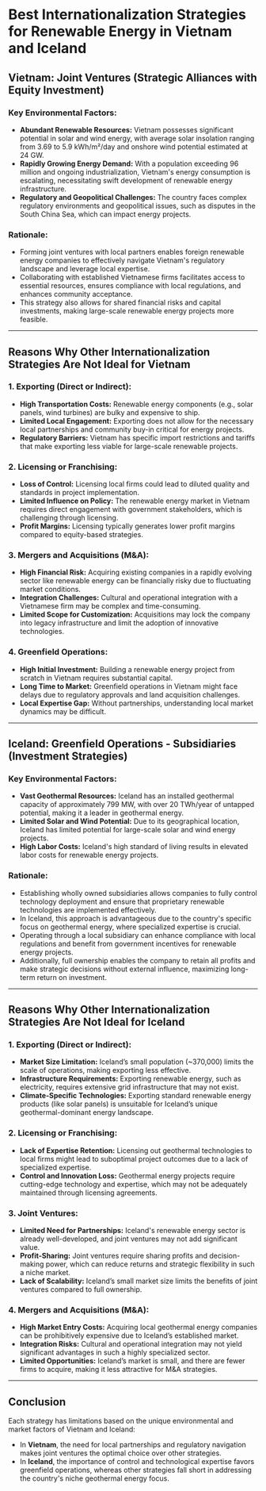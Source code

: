 # Best Internationalization Strategies for Renewable Energy in Vietnam and Iceland

## Vietnam: Joint Ventures (Strategic Alliances with Equity Investment)

### Key Environmental Factors:
- **Abundant Renewable Resources:** Vietnam possesses significant potential in solar and wind energy, with average solar insolation ranging from 3.69 to 5.9 kWh/m²/day and onshore wind potential estimated at 24 GW.
- **Rapidly Growing Energy Demand:** With a population exceeding 96 million and ongoing industrialization, Vietnam's energy consumption is escalating, necessitating swift development of renewable energy infrastructure.
- **Regulatory and Geopolitical Challenges:** The country faces complex regulatory environments and geopolitical issues, such as disputes in the South China Sea, which can impact energy projects.

### Rationale:
- Forming joint ventures with local partners enables foreign renewable energy companies to effectively navigate Vietnam's regulatory landscape and leverage local expertise.
- Collaborating with established Vietnamese firms facilitates access to essential resources, ensures compliance with local regulations, and enhances community acceptance.
- This strategy also allows for shared financial risks and capital investments, making large-scale renewable energy projects more feasible.

---

## Reasons Why Other Internationalization Strategies Are Not Ideal for Vietnam

### 1. Exporting (Direct or Indirect):
- **High Transportation Costs:** Renewable energy components (e.g., solar panels, wind turbines) are bulky and expensive to ship.
- **Limited Local Engagement:** Exporting does not allow for the necessary local partnerships and community buy-in critical for energy projects.
- **Regulatory Barriers:** Vietnam has specific import restrictions and tariffs that make exporting less viable for large-scale renewable projects.

### 2. Licensing or Franchising:
- **Loss of Control:** Licensing local firms could lead to diluted quality and standards in project implementation.
- **Limited Influence on Policy:** The renewable energy market in Vietnam requires direct engagement with government stakeholders, which is challenging through licensing.
- **Profit Margins:** Licensing typically generates lower profit margins compared to equity-based strategies.

### 3. Mergers and Acquisitions (M&A):
- **High Financial Risk:** Acquiring existing companies in a rapidly evolving sector like renewable energy can be financially risky due to fluctuating market conditions.
- **Integration Challenges:** Cultural and operational integration with a Vietnamese firm may be complex and time-consuming.
- **Limited Scope for Customization:** Acquisitions may lock the company into legacy infrastructure and limit the adoption of innovative technologies.

### 4. Greenfield Operations:
- **High Initial Investment:** Building a renewable energy project from scratch in Vietnam requires substantial capital.
- **Long Time to Market:** Greenfield operations in Vietnam might face delays due to regulatory approvals and land acquisition challenges.
- **Local Expertise Gap:** Without partnerships, understanding local market dynamics may be difficult.

---

## Iceland: Greenfield Operations - Subsidiaries (Investment Strategies)

### Key Environmental Factors:
- **Vast Geothermal Resources:** Iceland has an installed geothermal capacity of approximately 799 MW, with over 20 TWh/year of untapped potential, making it a leader in geothermal energy.
- **Limited Solar and Wind Potential:** Due to its geographical location, Iceland has limited potential for large-scale solar and wind energy projects.
- **High Labor Costs:** Iceland's high standard of living results in elevated labor costs for renewable energy projects.

### Rationale:
- Establishing wholly owned subsidiaries allows companies to fully control technology deployment and ensure that proprietary renewable technologies are implemented effectively.
- In Iceland, this approach is advantageous due to the country's specific focus on geothermal energy, where specialized expertise is crucial.
- Operating through a local subsidiary can enhance compliance with local regulations and benefit from government incentives for renewable energy projects.
- Additionally, full ownership enables the company to retain all profits and make strategic decisions without external influence, maximizing long-term return on investment.

---

## Reasons Why Other Internationalization Strategies Are Not Ideal for Iceland

### 1. Exporting (Direct or Indirect):
- **Market Size Limitation:** Iceland’s small population (~370,000) limits the scale of operations, making exporting less effective.
- **Infrastructure Requirements:** Exporting renewable energy, such as electricity, requires extensive grid infrastructure that may not exist.
- **Climate-Specific Technologies:** Exporting standard renewable energy products (like solar panels) is unsuitable for Iceland’s unique geothermal-dominant energy landscape.

### 2. Licensing or Franchising:
- **Lack of Expertise Retention:** Licensing out geothermal technologies to local firms might lead to suboptimal project outcomes due to a lack of specialized expertise.
- **Control and Innovation Loss:** Geothermal energy projects require cutting-edge technology and expertise, which may not be adequately maintained through licensing agreements.

### 3. Joint Ventures:
- **Limited Need for Partnerships:** Iceland's renewable energy sector is already well-developed, and joint ventures may not add significant value.
- **Profit-Sharing:** Joint ventures require sharing profits and decision-making power, which can reduce returns and strategic flexibility in such a niche market.
- **Lack of Scalability:** Iceland’s small market size limits the benefits of joint ventures compared to full ownership.

### 4. Mergers and Acquisitions (M&A):
- **High Market Entry Costs:** Acquiring local geothermal energy companies can be prohibitively expensive due to Iceland’s established market.
- **Integration Risks:** Cultural and operational integration may not yield significant advantages in such a highly specialized sector.
- **Limited Opportunities:** Iceland’s market is small, and there are fewer firms to acquire, making it less attractive for M&A strategies.

---

## Conclusion
Each strategy has limitations based on the unique environmental and market factors of Vietnam and Iceland:
- In **Vietnam**, the need for local partnerships and regulatory navigation makes joint ventures the optimal choice over other strategies.
- In **Iceland**, the importance of control and technological expertise favors greenfield operations, whereas other strategies fall short in addressing the country's niche geothermal energy focus.